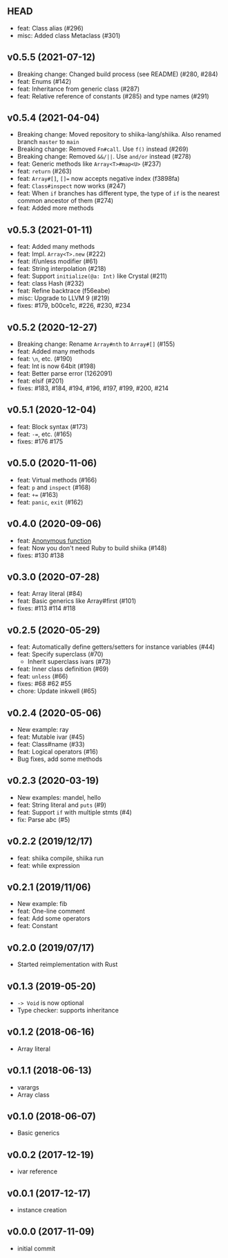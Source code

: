 ## HEAD

- feat: Class alias (#296)
- misc: Added class Metaclass (#301)

## v0.5.5 (2021-07-12)

- Breaking change: Changed build process (see README) (#280, #284)
- feat: Enums (#142)
- feat: Inheritance from generic class (#287)
- feat: Relative reference of constants (#285) and type names (#291)

## v0.5.4 (2021-04-04)

- Breaking change: Moved repository to shiika-lang/shiika. Also renamed
  branch `master` to `main`
- Breaking change: Removed `Fn#call`. Use `f()` instead (#269)
- Breaking change: Removed `&&/||`. Use `and/or` instead (#278)
- feat: Generic methods like `Array<T>#map<U>` (#237)
- feat: `return` (#263)
- feat: `Array#[]`, `[]=` now accepts negative index (f3898fa)
- feat: `Class#inspect` now works (#247)
- feat: When `if` branches has different type, the type of `if` is the
  nearest common ancestor of them (#274)
- feat: Added more methods

## v0.5.3 (2021-01-11)

- feat: Added many methods
- feat: Impl. `Array<T>.new` (#222)
- feat: if/unless modifier (#61)
- feat: String interpolation (#218)
- feat: Support `initialize(@a: Int)` like Crystal (#211)
- feat: class Hash (#232)
- feat: Refine backtrace (f56eabe)
- misc: Upgrade to LLVM 9 (#219)
- fixes: #179, b00ce1c, #226, #230, #234

## v0.5.2 (2020-12-27)

- Breaking change: Rename `Array#nth` to `Array#[]` (#155)
- feat: Added many methods
- feat: `\n`, etc. (#190)
- feat: Int is now 64bit (#198)
- feat: Better parse error (1262091)
- feat: elsif (#201)
- fixes: #183, #184, #194, #196, #197, #199, #200, #214

## v0.5.1 (2020-12-04)

- feat: Block syntax (#173)
- feat: `-=`, etc. (#165)
- fixes: #176 #175 

## v0.5.0 (2020-11-06)

- feat: Virtual methods (#166)
- feat: `p` and `inspect` (#168)
- feat: `+=` (#163)
- feat: `panic`, `exit` (#162)

## v0.4.0 (2020-09-06)

- feat: [Anonymous function](https://github.com/shiika-lang/shiika/projects/2)
- feat: Now you don't need Ruby to build shiika (#148)
- fixes: #130 #138

## v0.3.0 (2020-07-28)

- feat: Array literal (#84)
- feat: Basic generics like Array#first (#101)
- fixes: #113 #114 #118

## v0.2.5 (2020-05-29)

- feat: Automatically define getters/setters for instance variables (#44)
- feat: Specify superclass (#70)
  - Inherit superclass ivars (#73)
- feat: Inner class definition (#69)
- feat: `unless` (#66)
- fixes: #68 #62 #55
- chore: Update inkwell (#65)

## v0.2.4 (2020-05-06)

- New example: ray
- feat: Mutable ivar (#45)
- feat: Class#name (#33)
- feat: Logical operators (#16)
- Bug fixes, add some methods

## v0.2.3 (2020-03-19)

- New examples: mandel, hello
- feat: String literal and `puts` (#9)
- feat: Support `if` with multiple stmts (#4)
- fix: Parse a*b*c (#5)

## v0.2.2 (2019/12/17)

- feat: shiika compile, shiika run
- feat: while expression

## v0.2.1 (2019/11/06)

- New example: fib
- feat: One-line comment
- feat: Add some operators
- feat: Constant

## v0.2.0 (2019/07/17)

- Started reimplementation with Rust

## v0.1.3 (2019-05-20)

- `-> Void` is now optional
- Type checker: supports inheritance

## v0.1.2 (2018-06-16)

- Array literal

## v0.1.1 (2018-06-13)

- varargs
- Array class

## v0.1.0 (2018-06-07)

- Basic generics

## v0.0.2 (2017-12-19)

- ivar reference

## v0.0.1 (2017-12-17)

- instance creation

## v0.0.0 (2017-11-09)

- initial commit

